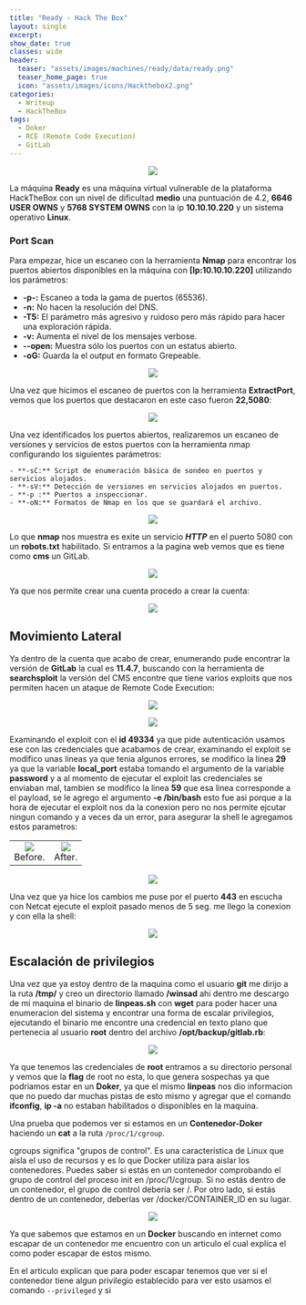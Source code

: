 ```yaml
---
title: "Ready - Hack The Box"
layout: single
excerpt:
show_date: true
classes: wide
header:
  teaser: "assets/images/machines/ready/data/ready.png"
  teaser_home_page: true
  icon: "assets/images/icons/Hackthebox2.png"
categories:
  - Writeup
  - HackTheBox
tags:
  - Doker
  - RCE (Remote Code Execution)
  - GitLab
---
```


<p align="center">
<img src="https://raw.githubusercontent.com/Wiinsad/winsad/master/assets/images/machines/ready/data/readyHTB.png">
</p>

La máquina **Ready** es una máquina virtual vulnerable de la plataforma HackTheBox con un nivel de dificultad **medio** una puntuación de 4.2, **6646 USER OWNS** y **5768 SYSTEM OWNS** con la ip **10.10.10.220** y un sistema operativo **Linux**.

### Port Scan

Para empezar, hice un escaneo con la herramienta **Nmap** para encontrar los puertos abiertos disponibles en la máquina con **[Ip:10.10.10.220]** utilizando los parámetros:
  - **-p-:**    Escaneo a toda la gama de puertos (65536).
  - **-n:**     No hacen la resolución del DNS.
  - **-T5:**    El parámetro más agresivo y ruidoso pero más rápido para hacer una exploración rápida.
  - **-v:**     Aumenta el nivel de los mensajes verbose.
  - **--open:** Muestra sólo los puertos con un estatus abierto.
  - **-oG:**    Guarda la el output en formato Grepeable.

  <p align="center">
  <img src="https://raw.githubusercontent.com/Wiinsad/winsad/master/assets/images/machines/ready/scan/scanPort.png">
  </p>

  Una vez que hicimos el escaneo de puertos con la herramienta **ExtractPort**, vemos que los puertos que destacaron en este caso fueron **22,5080**:

  <p align="center">
  <img src="https://raw.githubusercontent.com/Wiinsad/winsad/master/assets/images/machines/ready/scan/Ports.png">
  </p>

  Una vez identificados los puertos abiertos, realizaremos un escaneo de versiones y servicios de estos puertos con la herramienta nmap configurando los siguientes parámetros:

    - **-sC:** Script de enumeración básica de sondeo en puertos y servicios alojados.
    - **-sV:** Detección de versiones en servicios alojados en puertos.
    - **-p :** Puertos a inspeccionar.
    - **-oN:** Formatos de Nmap en los que se guardará el archivo.

  <p align="center">
  <img src="https://raw.githubusercontent.com/Wiinsad/winsad/master/assets/images/machines/ready/scan/PortServ.png">
  </p>

  Lo que **nmap** nos muestra es exite un servicio ***HTTP*** en el puerto 5080 con un **robots.txt** habilitado.
  Si entramos a la pagina web vemos que es tiene como **cms** un GitLab.

  <p align="center">
  <img src="https://raw.githubusercontent.com/Wiinsad/winsad/master/assets/images/machines/ready/scan/page.png">
  </p>

  Ya que nos permite crear una cuenta procedo a crear la cuenta:

  <p align="center">
  <img src="https://raw.githubusercontent.com/Wiinsad/winsad/master/assets/images/machines/ready/scan/pageLogin.png">
  </p>


## Movimiento Lateral

  Ya dentro de la cuenta que acabo de crear, enumerando pude encontrar la versión de **GitLab** la cual es **11.4.7**, buscando con la herramienta de **searchsploit** la versión del CMS encontre que tiene varios exploits que nos permiten hacen un ataque de Remote Code Execution:

  <p align="center">
  <img src="https://raw.githubusercontent.com/Wiinsad/winsad/master/assets/images/machines/ready/intrusion/version.png">
  </p>
  <p align="center">
  <img src="https://raw.githubusercontent.com/Wiinsad/winsad/master/assets/images/machines/ready/intrusion/searchsploit.png">
  </p>

  Examinando el exploit con el **id 49334** ya que pide autenticación usamos ese con las credenciales que acabamos de crear, examinando el exploit se modifico unas lineas ya que tenia algunos errores, se modifico la linea **29** ya que la variable **local_port** estaba tomando el argumento de la variable **password** y a al momento de ejecutar el exploit las credenciales se enviaban mal, tambien se modifico la linea **59** que esa linea corresponde a el payload, se le agrego el argumento **-e /bin/bash** esto fue asi porque a la hora de ejecutar el exploit nos da la conexion pero no nos permite ejcutar ningun comando y a veces da un error, para asegurar la shell le agregamos estos parametros:

  <div align="center">
  <table class="center"><tr>
  <td><center><img src="https://raw.githubusercontent.com/Wiinsad/winsad/master/assets/images/machines/ready/intrusion/expModpa.png">
  <div class="caption" >Before.</div></center></td>
  <td><center><img src="https://raw.githubusercontent.com/Wiinsad/winsad/master/assets/images/machines/ready/intrusion/expModpb.png">
  <div class="caption">After.</div></center></td>
  </tr></table>
  </div>

  <p align="center">
  <img src="https://raw.githubusercontent.com/Wiinsad/winsad/master/assets/images/machines/ready/intrusion/expModB.png">
  </p>

Una vez que ya hice los cambios me puse por el puerto **443** en escucha con Netcat  ejecute el exploit pasado menos de 5 seg. me llego la conexion y con ella la shell:

<p align="center">
<img src="https://raw.githubusercontent.com/Wiinsad/winsad/master/assets/images/machines/ready/intrusion/shell.png">
</p>

## Escalación de privilegios

Una vez que ya estoy dentro de la maquina como el usuario **git** me dirijo a la ruta **/tmp/** y creo un directorio llamado **/winsad** ahi dentro me descargo de mi maquina el binario de **linpeas.sh** con **wget** para poder hacer una enumeracion del sistema y encontrar una forma de escalar privilegios, ejecutando el binario me encontre una credencial en texto plano que pertenecia al usuario **root** dentro del archivo **/opt/backup/gitlab.rb**:

<p align="center">
<img src="https://raw.githubusercontent.com/Wiinsad/winsad/master/assets/images/machines/ready/intrusion/passwd.png">
</p>

Ya que tenemos las credenciales de **root** entramos a su directorio personal y vemos que la **flag** de root no esta, lo que genera sospechas ya que podriamos estar en un **Doker**, ya que el mismo **linpeas** nos dio informacion que no puedo dar muchas pistas de esto mismo y agregar que el comando **ifconfig**, **ip -a** no estaban habilitados o disponibles en la maquina.

Una prueba que podemos ver si estamos en un **Contenedor-Doker** haciendo un **cat** a la ruta ```/proc/1/cgroup```.

cgroups significa "grupos de control". Es una característica de Linux que aísla el uso de recursos y es lo que Docker utiliza para aislar los contenedores. Puedes saber si estás en un contenedor comprobando el grupo de control del proceso init en /proc/1/cgroup. Si no estás dentro de un contenedor, el grupo de control debería ser /. Por otro lado, si estás dentro de un contenedor, deberías ver /docker/CONTAINER_ID en su lugar.

<p align="center">
<img src="https://raw.githubusercontent.com/Wiinsad/winsad/master/assets/images/machines/ready/intrusion/docker1.png">
</p>

Ya que sabemos que estamos en un **Docker** buscando en internet como escapar de un contenedor me encuentro con un articulo el cual explica el como poder escapar de estos mismo.

En el articulo explican que para poder escapar tenemos que ver si el contenedor tiene algun privilegio establecido para ver esto usamos el comando ```--privileged``` y si
